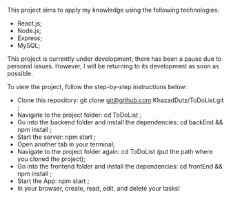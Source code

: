 This project aims to apply my knowledge using the following technologies:
- React.js;
- Node.js;
- Express;
- MySQL;

This project is currently under development; there has been a pause due to personal issues. However, I will be returning to its development as soon as possible.

To view the project, follow the step-by-step instructions below:
- Clone this repository: git clone git@github.com:KhazadDutz/ToDoList.git ;
- Navigate to the project folder: cd ToDoList ;
- Go into the backend folder and install the dependencies: cd backEnd && npm install ;
- Start the server: npm start ;
- Open another tab in your terminal;
- Navigate to the project folder again: cd ToDoList (put the path where you cloned the project);
- Go into the frontend folder and install the dependencies: cd frontEnd && npm install ;
- Start the App: npm start ;
- In your browser, create, read, edit, and delete your tasks!

